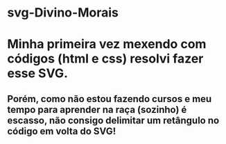 # svg-Divino-Morais
# Minha primeira vez mexendo com códigos (html e css) resolvi fazer esse SVG.
## Porém, como não estou fazendo cursos e meu tempo para aprender na raça (sozinho) é escasso, não consigo delimitar um retângulo no código em volta do SVG!
